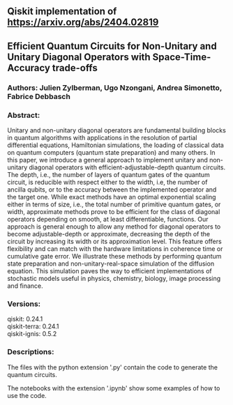 ## Qiskit implementation of https://arxiv.org/abs/2404.02819

## Efficient Quantum Circuits for Non-Unitary and Unitary Diagonal Operators with Space-Time-Accuracy trade-offs
### Authors: Julien Zylberman, Ugo Nzongani, Andrea Simonetto, Fabrice Debbasch

### Abstract:

Unitary and non-unitary diagonal operators are fundamental building blocks in quantum algorithms with applications in the resolution of partial differential equations, Hamiltonian simulations, the loading of classical data on quantum computers (quantum state preparation) and many others. In this paper, we introduce a general approach to implement unitary and non-unitary diagonal operators with efficient-adjustable-depth quantum circuits. The depth, i.e., the number of layers of quantum gates of the quantum circuit, is reducible with respect either to the width, i.e, the number of ancilla qubits, or to the accuracy between the implemented operator and the target one. While exact methods have an optimal exponential scaling either in terms of size, i.e., the total number of primitive quantum gates, or width, approximate methods prove to be efficient for the class of diagonal operators depending on smooth, at least differentiable, functions. Our approach is general enough to allow any method for diagonal operators to become adjustable-depth or approximate, decreasing the depth of the circuit by increasing its width or its approximation level. This feature offers flexibility and can match with the hardware limitations in coherence time or cumulative gate error. We illustrate these methods by performing quantum state preparation and non-unitary-real-space simulation of the diffusion equation. This simulation paves the way to efficient implementations of stochastic models useful in physics, chemistry, biology, image processing and finance.

### Versions:
qiskit: 0.24.1 <br> 
qiskit-terra: 0.24.1 <br> 
qiskit-ignis: 0.5.2 <br> 

### Descriptions:

The files with the python extension '.py' contain the code to generate the quantum circuits.

The notebooks with the extension '.ipynb' show some examples of how to use the code.
